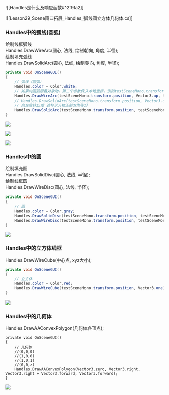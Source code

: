 ![[Handles是什么及响应函数#^2f9fa2]]

![[Lesson29_Scene窗口拓展_Handles_弧线圆立方体几何体.cs]]

### Handles中的弧线(圆弧)
绘制线框弧线  
Handles.DrawWireArc(圆心, 法线, 绘制朝向, 角度, 半径);  
绘制填充弧线  
Handles.DrawSolidArc(圆心, 法线, 绘制朝向, 角度, 半径);
```cs
private void OnSceneGUI()
{       
    // 弧线（圆弧）
    Handles.color = Color.white;
    // 如果向圆弧跟着对象动，第二个参数传入本地坐标，例如testSceneMono.transform.up,
    Handles.DrawWireArc(testSceneMono.transform.position, Vector3.up, testSceneMono.transform.forward, 30, 5);
    // Handles.DrawSolidArc(testSceneMono.transform.position, Vector3.up, testSceneMono.transform.forward, 30, 4);
    // 向左旋转15度 这样以人物正前方为等分
    Handles.DrawSolidArc(testSceneMono.transform.position, testSceneMono.transform.up, Quaternion.Euler(0,-15,0)* testSceneMono.transform.forward, 30, 4);
}
```

![](https://linwentao785293209.github.io/images/%E7%BC%96%E8%BE%91%E5%99%A8%E6%8B%93%E5%B1%95/Unity/%E5%8E%9F%E7%94%9F%E7%BC%96%E8%BE%91%E5%99%A8%E6%8B%93%E5%B1%95/01.%E5%8E%9F%E7%94%9F%E7%BC%96%E8%BE%91%E5%99%A8%E6%8B%93%E5%B1%95%E5%9F%BA%E7%A1%80%E7%9F%A5%E8%AF%86/29.Scene%E7%AA%97%E5%8F%A3%E6%8B%93%E5%B1%95-Handles-%E5%BC%A7%E7%BA%BF%E5%9C%86%E7%AB%8B%E6%96%B9%E4%BD%93%E5%87%A0%E4%BD%95%E4%BD%93/1.png)

![](https://linwentao785293209.github.io/images/%E7%BC%96%E8%BE%91%E5%99%A8%E6%8B%93%E5%B1%95/Unity/%E5%8E%9F%E7%94%9F%E7%BC%96%E8%BE%91%E5%99%A8%E6%8B%93%E5%B1%95/01.%E5%8E%9F%E7%94%9F%E7%BC%96%E8%BE%91%E5%99%A8%E6%8B%93%E5%B1%95%E5%9F%BA%E7%A1%80%E7%9F%A5%E8%AF%86/29.Scene%E7%AA%97%E5%8F%A3%E6%8B%93%E5%B1%95-Handles-%E5%BC%A7%E7%BA%BF%E5%9C%86%E7%AB%8B%E6%96%B9%E4%BD%93%E5%87%A0%E4%BD%95%E4%BD%93/2.png)

![](https://linwentao785293209.github.io/images/%E7%BC%96%E8%BE%91%E5%99%A8%E6%8B%93%E5%B1%95/Unity/%E5%8E%9F%E7%94%9F%E7%BC%96%E8%BE%91%E5%99%A8%E6%8B%93%E5%B1%95/01.%E5%8E%9F%E7%94%9F%E7%BC%96%E8%BE%91%E5%99%A8%E6%8B%93%E5%B1%95%E5%9F%BA%E7%A1%80%E7%9F%A5%E8%AF%86/29.Scene%E7%AA%97%E5%8F%A3%E6%8B%93%E5%B1%95-Handles-%E5%BC%A7%E7%BA%BF%E5%9C%86%E7%AB%8B%E6%96%B9%E4%BD%93%E5%87%A0%E4%BD%95%E4%BD%93/3.png)

### Handles中的圆
绘制填充圆  
Handles.DrawSolidDisc(圆心, 法线, 半径);  
绘制线框圆  
Handles.DrawWireDisc(圆心, 法线, 半径);
```cs
private void OnSceneGUI()
{        
    // 圆
    Handles.color = Color.gray;
    Handles.DrawSolidDisc(testSceneMono.transform.position, testSceneMono.transform.up, 2);
    Handles.DrawWireDisc(testSceneMono.transform.position, testSceneMono.transform.up, 3);
}
```

![](https://linwentao785293209.github.io/images/%E7%BC%96%E8%BE%91%E5%99%A8%E6%8B%93%E5%B1%95/Unity/%E5%8E%9F%E7%94%9F%E7%BC%96%E8%BE%91%E5%99%A8%E6%8B%93%E5%B1%95/01.%E5%8E%9F%E7%94%9F%E7%BC%96%E8%BE%91%E5%99%A8%E6%8B%93%E5%B1%95%E5%9F%BA%E7%A1%80%E7%9F%A5%E8%AF%86/29.Scene%E7%AA%97%E5%8F%A3%E6%8B%93%E5%B1%95-Handles-%E5%BC%A7%E7%BA%BF%E5%9C%86%E7%AB%8B%E6%96%B9%E4%BD%93%E5%87%A0%E4%BD%95%E4%BD%93/4.png)

### Handles中的立方体线框
Handles.DrawWireCube(中心点, xyz大小);
```cs
private void OnSceneGUI()
{
    // 立方体
    Handles.color = Color.red;
    Handles.DrawWireCube(testSceneMono.transform.position, Vector3.one);
}
```

![](https://linwentao785293209.github.io/images/%E7%BC%96%E8%BE%91%E5%99%A8%E6%8B%93%E5%B1%95/Unity/%E5%8E%9F%E7%94%9F%E7%BC%96%E8%BE%91%E5%99%A8%E6%8B%93%E5%B1%95/01.%E5%8E%9F%E7%94%9F%E7%BC%96%E8%BE%91%E5%99%A8%E6%8B%93%E5%B1%95%E5%9F%BA%E7%A1%80%E7%9F%A5%E8%AF%86/29.Scene%E7%AA%97%E5%8F%A3%E6%8B%93%E5%B1%95-Handles-%E5%BC%A7%E7%BA%BF%E5%9C%86%E7%AB%8B%E6%96%B9%E4%BD%93%E5%87%A0%E4%BD%95%E4%BD%93/5.png)

### Handles中的几何体
Handles.DrawAAConvexPolygon(几何体各顶点);
```
private void OnSceneGUI()
{
    // 几何体
    //(0,0,0)
    //(1,0,0)
    //(1,0,1)
    //(0,0,z)
    Handles.DrawAAConvexPolygon(Vector3.zero, Vector3.right, Vector3.right + Vector3.forward, Vector3.forward);
}
```

![](https://linwentao785293209.github.io/images/%E7%BC%96%E8%BE%91%E5%99%A8%E6%8B%93%E5%B1%95/Unity/%E5%8E%9F%E7%94%9F%E7%BC%96%E8%BE%91%E5%99%A8%E6%8B%93%E5%B1%95/01.%E5%8E%9F%E7%94%9F%E7%BC%96%E8%BE%91%E5%99%A8%E6%8B%93%E5%B1%95%E5%9F%BA%E7%A1%80%E7%9F%A5%E8%AF%86/29.Scene%E7%AA%97%E5%8F%A3%E6%8B%93%E5%B1%95-Handles-%E5%BC%A7%E7%BA%BF%E5%9C%86%E7%AB%8B%E6%96%B9%E4%BD%93%E5%87%A0%E4%BD%95%E4%BD%93/6.png)

